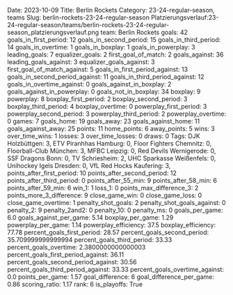 Date: 2023-10-09
Title: Berlin Rockets
Category: 23-24-regular-season, teams
Slug: berlin-rockets-23-24-regular-season
Platzierungsverlauf:23-24-regular-season/teams/berlin-rockets-23-24-regular-season_platzierungsverlauf.png
team: Berlin Rockets
goals: 42
goals_in_first_period: 12
goals_in_second_period: 15
goals_in_third_period: 14
goals_in_overtime: 1
goals_in_boxplay: 1
goals_in_powerplay: 3
leading_goals: 7
equalizer_goals: 2
first_goal_of_match: 2
goals_against: 36
leading_goals_against: 3
equalizer_goals_against: 3
first_goal_of_match_against: 5
goals_in_first_period_against: 13
goals_in_second_period_against: 11
goals_in_third_period_against: 12
goals_in_overtime_against: 0
goals_against_in_boxplay: 2
goals_against_in_powerplay: 0
goals_not_in_boxplay: 34
boxplay: 9
powerplay: 8
boxplay_first_period: 2
boxplay_second_period: 3
boxplay_third_period: 4
boxplay_overtime: 0
powerplay_first_period: 3
powerplay_second_period: 3
powerplay_third_period: 2
powerplay_overtime: 0
games: 7
goals_home: 19
goals_away: 23
goals_against_home: 11
goals_against_away: 25
points: 11
home_points: 6
away_points: 5
wins: 3
over_time_wins: 1
losses: 3
over_time_losses: 0
draws: 0
Tags:  DJK Holzbüttgen: 3,  ETV Piranhhas Hamburg: 0,  Floor Fighters Chemnitz: 0,  Floorball-Club München: 3,  MFBC Leipzig: 0,  Red Devils Wernigerode: 0,  SSF Dragons Bonn: 0,  TV Schriesheim: 2,  UHC Sparkasse Weißenfels: 0,  Unihockey Igels Dresden: 0,  VfL Red Hocks Kaufering: 3,
points_after_first_period: 10
points_after_second_period: 12
points_after_third_period: 0
points_after_55_min: 9
points_after_58_min: 6
points_after_59_min: 6
win_1: 1
loss_1: 0
points_max_difference_3: 2
points_more_3_difference: 9
close_game_win: 0
close_game_loss: 0
close_game_overtime: 1
penalty_shot_goals: 2
penalty_shot_goals_against: 0
penalty_2: 9
penalty_2and2: 0
penalty_10: 0
penalty_ms: 0
goals_per_game: 6.0
goals_against_per_game: 5.14
boxplay_per_game: 1.29
powerplay_per_game: 1.14
powerplay_efficiency: 37.5
boxplay_efficiency: 77.78
percent_goals_first_period: 28.57
percent_goals_second_period: 35.709999999999994
percent_goals_third_period: 33.33
percent_goals_overtime: 2.3800000000000003
percent_goals_first_period_against: 36.11
percent_goals_second_period_against: 30.56
percent_goals_third_period_against: 33.33
percent_goals_overtime_against: 0.0
points_per_game: 1.57
goal_difference: 6
goal_difference_per_game: 0.86
scoring_ratio: 1.17
rank: 6
is_playoffs: True
